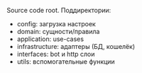 Source code root. Поддиректории:
- config: загрузка настроек
- domain: сущности/правила
- application: use-cases
- infrastructure: адаптеры (БД, кошелёк)
- interfaces: bot и http слои
- utils: вспомогательные функции